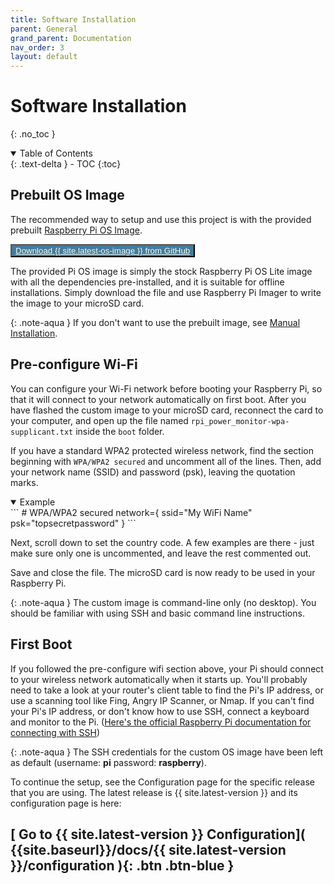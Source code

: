```yaml
---
title: Software Installation
parent: General
grand_parent: Documentation
nav_order: 3
layout: default
---
```



# Software Installation
{: .no_toc }

<details open markdown="block">
<summary>Table of Contents</summary>
{: .text-delta }
- TOC
{:toc}
</details>

## Prebuilt OS Image
The recommended way to setup and use this project is with the provided prebuilt [Raspberry Pi OS Image](https://github.com/David00/rpi-power-monitor/releases). 

<p class='text-center' id='os-download-btn'>
<button type='button' name='button' class='btn' style='background-color:#457B9D;'>
    <a class='h2' style='color:#F1FAEE;' href="https://github.com/David00/rpi-power-monitor/releases/download/{{site.latest-os-image}}/Raspberry-Pi-OS-Lite_rpi_power_monitor-{{site.latest-os-image}}+release.zip">Download {{ site.latest-os-image }} from GitHub</a>
</button>
</p>

The provided Pi OS image is simply the stock Raspberry Pi OS Lite image with all the dependencies pre-installed, and it is suitable for offline installations. Simply download the file and use Raspberry Pi Imager to write the image to your microSD card.

{: .note-aqua }
If you don't want to use the prebuilt image, see [Manual Installation]({{site.baseurl}}/docs/{{site.latest-version}}/manual-installation).

## Pre-configure Wi-Fi 

You can configure your Wi-Fi network before booting your Raspberry Pi, so that it will connect to your network automatically on first boot. After you have flashed the custom image to your microSD card, reconnect the card to your computer, and open up the file named `rpi_power_monitor-wpa-supplicant.txt` inside the `boot` folder.

If you have a standard WPA2 protected wireless network, find the section beginning with `WPA/WPA2 secured` and uncomment all of the lines. Then, add your network name (SSID) and password (psk), leaving the quotation marks.

<details open markdown="block">
<summary>Example</summary>
```
# WPA/WPA2 secured
network={
  ssid="My WiFi Name"
  psk="topsecretpassword"
}
```
</details>

Next, scroll down to set the country code.  A few examples are there - just make sure only one is uncommented, and leave the rest commented out.

Save and close the file.  The microSD card is now ready to be used in your Raspberry Pi.


{: .note-aqua }
The custom image is command-line only (no desktop). You should be familiar with using SSH and basic command line instructions.


## First Boot

If you followed the pre-configure wifi section above, your Pi should connect to your wireless network automatically when it starts up. You'll probably need to take a look at your router's client table to find the Pi's IP address, or use a scanning tool like Fing, Angry IP Scanner, or Nmap. If you can't find your Pi's IP address, or don't know how to use SSH, connect a keyboard and monitor to the Pi.  ([Here's the official Raspberry Pi documentation for connecting with SSH](https://www.raspberrypi.com/documentation/computers/remote-access.html))

{: .note-aqua }
The SSH credentials for the custom OS image have been left as default (username: **pi** password: **raspberry**). 


To continue the setup, see the Configuration page for the specific release that you are using. The latest release is {{ site.latest-version }} and its configuration page is here:

## [ Go to {{ site.latest-version }} Configuration]( {{site.baseurl}}/docs/{{ site.latest-version }}/configuration ){: .btn .btn-blue }
